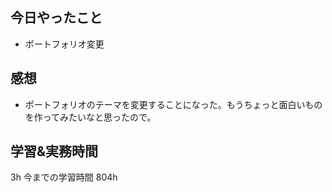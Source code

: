 ## 今日やったこと

- ポートフォリオ変更

## 感想

- ポートフォリオのテーマを変更することになった。もうちょっと面白いものを作ってみたいなと思ったので。

## 学習&実務時間

3h
今までの学習時間 804h
